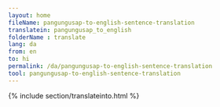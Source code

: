 ```yaml
---
layout: home
fileName: pangungusap-to-english-sentence-translation
translatein: pangungusap_to_english
folderName : translate
lang: da
from: en
to: hi
permalink: /da/pangungusap-to-english-sentence-translation
tool: pangungusap-to-english-sentence-translation
---
```

{% include section/translateinto.html %}